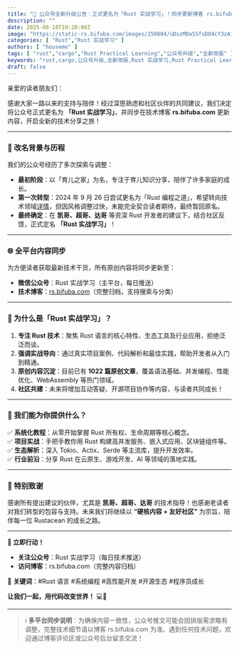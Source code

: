 ```yaml
---
title: "🚀 公众号全新升级公告：正式更名为「Rust 实战学习」！同步更新博客 rs.bifuba.com"
description: ""
date: 2025-08-18T10:20:00Z
image: "https://static-rs.bifuba.com/images/250804/uDszMDa5SfsDO4cY3zAiakxvKGtNGZCibIqCTlweABgUR4phg.jpeg"
categories: [ "Rust","Rust 实战学习" ]
authors: [ "houseme" ]
tags: [ "rust","cargo","Rust Practical Learning","公众号升级","全新改版" ]
keywords: "rust,cargo,公众号升级,全新改版,Rust 实战学习,Rust Practical Learning,Rust 实战学习"
draft: false
---
```


亲爱的读者朋友们：

感谢大家一路以来的支持与陪伴！经过深思熟虑和社区伙伴的共同建议，我们决定将公众号正式更名为 **「Rust 实战学习」**，并同步在技术博客 **rs.bifuba.com** 更新内容，开启全新的技术分享之旅！

---

### **📜 改名背景与历程**

我们的公众号经历了多次探索与调整：

- **最初阶段**：以「育儿之家」为名，专注于育儿知识分享，陪伴了许多家庭的成长。
- **第一次转型**：2024 年 9 月 26 日尝试更名为「Rust 编程之道」，希望转向技术领域[详情](https://mp.weixin.qq.com/s/xQbGur9_8KK4q--r4RRX0w)，但因风格调整过快，未能完全契合读者期待，最终暂回原名。
- **最终确定**：在 **凯哥、超哥、达哥** 等资深 Rust 开发者的建议下，结合社区反馈，正式定名 **「Rust 实战学习」**！

---

### **🌐 全平台内容同步**

为方便读者获取最新技术干货，所有原创内容将同步更新至：

- **微信公众号**：Rust 实战学习（主平台，每日推送）
- **技术博客**：[rs.bifuba.com](https://rs.bifuba.com "rs.bifuba.com")（完整归档，支持搜索与分类）

---

### **🦀 为什么是「Rust 实战学习」？**

1. **专注 Rust 技术**：聚焦 Rust 语言的核心特性、生态工具及行业应用，拒绝泛泛而谈。
2. **强调实战导向**：通过真实项目案例、代码解析和最佳实践，帮助开发者从入门到精通。
3. **原创内容沉淀**：目前已有 **1022 篇原创文章**，覆盖语法基础、并发编程、性能优化、WebAssembly 等热门领域。
4. **社区共建**：未来将增加互动答疑、开源项目协作等内容，与读者共同成长！

---

### **🎯 我们能为你提供什么？**

✅ **系统化教程**：从零开始掌握 Rust 所有权、生命周期等核心概念。  
✅ **项目实战**：手把手教你用 Rust 构建高并发服务、嵌入式应用、区块链组件等。  
✅ **生态解析**：深入 Tokio、Actix、Serde 等主流库，提升开发效率。  
✅ **行业前沿**：分享 Rust 在云原生、游戏开发、AI 等领域的落地实践。

---

### **🙏 特别致谢**

感谢所有提出建议的伙伴，尤其是 **凯哥、超哥、达哥** 的技术指导！也感谢老读者对我们转型的包容与支持。未来我们将继续以 **“硬核内容 + 友好社区”** 为宗旨，陪伴每一位 Rustacean 的成长之路。

---

**🚀 立即行动！**

- **关注公众号**：Rust 实战学习（每日技术推送）
- **访问博客**：rs.bifuba.com（完整内容归档）

📌 **关键词**：#Rust 语言 #系统编程 #高性能开发 #开源生态 #程序员成长

**让我们一起，用代码改变世界！** 💻🦀

---

> ℹ️ **多平台同步说明**：为确保内容一致性，公众号推文可能会因排版需求略有调整，完整技术细节请以博客 rs.bifuba.com 为准。遇到任何技术问题，欢迎通过博客评论区或公众号后台留言交流！
